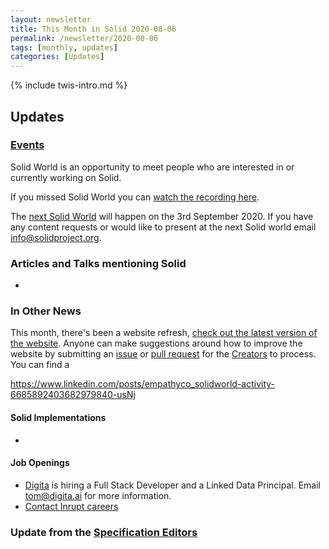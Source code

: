 ```yaml
---
layout: newsletter
title: This Month in Solid 2020-08-06
permalink: /newsletter/2020-08-06
tags: [monthly, updates]
categories: [Updates]
---
```

{% include twis-intro.md %}

## Updates

### [Events](https://solidproject.org/events)

Solid World is an opportunity to meet people who are interested in or currently working on Solid.

If you missed Solid World you can [watch the recording here]().

The [next Solid World](https://www.eventbrite.com/e/solid-world-tickets-111960609196) will happen on the 3rd September 2020. If you have any content requests or would like to present at the next Solid world email info@solidproject.org.

### Articles and Talks mentioning Solid

* 

### In Other News

This month, there's been a website refresh, [check out the latest version of the website](https://solidproject.org). Anyone can make suggestions around how to improve the website by submitting an [issue](https://github.com/solid/solidproject.org/issues) or [pull request](https://github.com/solid/solidproject.org/pulls) for the [Creators](https://github.com/solid/process/blob/master/creators.md) to process. You can find a 

https://www.linkedin.com/posts/empathyco_solidworld-activity-6685892403682979840-usNj

#### Solid Implementations
* 

#### Job Openings
* [Digita](https://www.digita.ai/careers) is hiring a Full Stack Developer and a Linked Data Principal. Email tom@digita.ai for more information.
* [Contact Inrupt careers](https://inrupt.com/careers) 

### Update from the [Specification Editors](https://github.com/solid/process/blob/master/editors.md)
